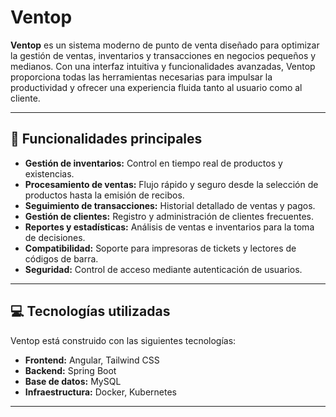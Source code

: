 # Ventop

**Ventop** es un sistema moderno de punto de venta diseñado para optimizar la gestión de ventas, inventarios y transacciones en negocios pequeños y medianos. Con una interfaz intuitiva y funcionalidades avanzadas, Ventop proporciona todas las herramientas necesarias para impulsar la productividad y ofrecer una experiencia fluida tanto al usuario como al cliente.

---

## 🚀 Funcionalidades principales

- **Gestión de inventarios:** Control en tiempo real de productos y existencias.
- **Procesamiento de ventas:** Flujo rápido y seguro desde la selección de productos hasta la emisión de recibos.
- **Seguimiento de transacciones:** Historial detallado de ventas y pagos.
- **Gestión de clientes:** Registro y administración de clientes frecuentes.
- **Reportes y estadísticas:** Análisis de ventas e inventarios para la toma de decisiones.
- **Compatibilidad:** Soporte para impresoras de tickets y lectores de códigos de barra.
- **Seguridad:** Control de acceso mediante autenticación de usuarios.

---

## 💻 Tecnologías utilizadas

Ventop está construido con las siguientes tecnologías:
- **Frontend:** Angular, Tailwind CSS
- **Backend:** Spring Boot
- **Base de datos:** MySQL
- **Infraestructura:** Docker, Kubernetes

---
